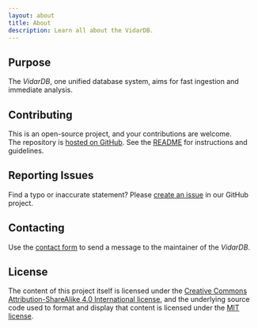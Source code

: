 ```yaml
---
layout: about
title: About
description: Learn all about the VidarDB.
---
```


## Purpose

The *VidarDB*, one unified database system, aims for fast ingestion and immediate analysis.

## Contributing

This is an open-source project, and your contributions are welcome.  
The repository is [hosted on GitHub](https://github.com/vidardb/vidardb.github.io). See the [README](https://github.com/vidardb/vidardb.github.io/blob/master/README.md) for instructions and guidelines.

## Reporting Issues

Find a typo or inaccurate statement? Please [create an issue](https://github.com/vidardb/vidardb.github.io/issues) in our GitHub project.

## Contacting

Use the [contact form](/contact) to send a message to the maintainer of the *VidarDB*.

## License

The content of this project itself is licensed under the [Creative Commons Attribution-ShareAlike 4.0 International license](https://creativecommons.org/licenses/by-sa/4.0/), and the underlying source code used to format and display that content is licensed under the [MIT license](https://github.com/mattcone/markdown-guide/blob/master/LICENSE.txt).

